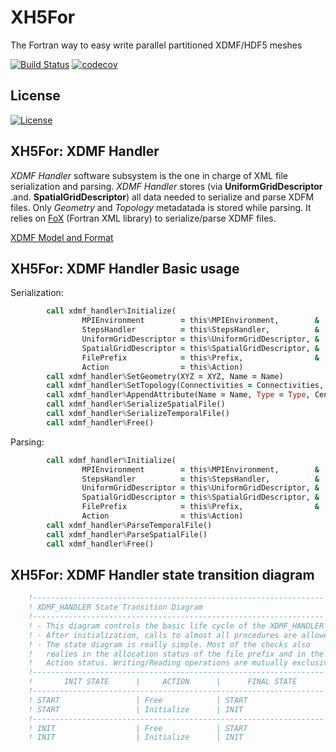 # XH5For
The Fortran way to easy write parallel partitioned XDMF/HDF5 meshes

[![Build Status](https://travis-ci.org/victorsndvg/XH5For.svg?branch=master)](https://travis-ci.org/victorsndvg/XH5For)
[![codecov](https://codecov.io/gh/victorsndvg/XH5For/branch/master/graph/badge.svg)](https://codecov.io/gh/victorsndvg/XH5For)

## License

[![License](https://img.shields.io/badge/license-GNU%20LESSER%20GENERAL%20PUBLIC%20LICENSE%20v3%2C%20LGPLv3-red.svg)](http://www.gnu.org/licenses/lgpl-3.0.txt)

## XH5For: XDMF Handler 

*XDMF Handler* software subsystem is the one in charge of XML file serialization and parsing. 
*XDMF Handler* stores (via **UniformGridDescriptor** .and. **SpatialGridDescriptor**) all data needed to serialize and parse XDFM files. Only *Geometry* and *Topology* metadatada is stored while parsing.
It relies on [FoX](https://github.com/andreww/fox) (Fortran XML library) to serialize/parse XDMF files.

[XDMF Model and Format](http://www.xdmf.org/index.php/XDMF_Model_and_Format)

## XH5For: XDMF Handler Basic usage

Serialization:

```fortran
        call xdmf_handler%Initialize(                                    &
                MPIEnvironment        = this%MPIEnvironment,        &
                StepsHandler          = this%StepsHandler,          &
                UniformGridDescriptor = this%UniformGridDescriptor, &
                SpatialGridDescriptor = this%SpatialGridDescriptor, &
                FilePrefix            = this%Prefix,                &
                Action                = this%Action)
        call xdmf_handler%SetGeometry(XYZ = XYZ, Name = Name)
        call xdmf_handler%SetTopology(Connectivities = Connectivities, Name = Name)
        call xdmf_handler%AppendAttribute(Name = Name, Type = Type, Center = Center, Attribute = Values)
        call xdmf_handler%SerializeSpatialFile()
        call xdmf_handler%SerializeTemporalFile()
        call xdmf_handler%Free()
```

Parsing:

```fortran
        call xdmf_handler%Initialize(                                    &
                MPIEnvironment        = this%MPIEnvironment,        &
                StepsHandler          = this%StepsHandler,          &
                UniformGridDescriptor = this%UniformGridDescriptor, &
                SpatialGridDescriptor = this%SpatialGridDescriptor, &
                FilePrefix            = this%Prefix,                &
                Action                = this%Action)
        call xdmf_handler%ParseTemporalFile()
        call xdmf_handler%ParseSpatialFile()
        call xdmf_handler%Free()
```

## XH5For: XDMF Handler state transition diagram

```fortran
    !-----------------------------------------------------------------
    ! XDMF_HANDLER State Transition Diagram
    !-----------------------------------------------------------------
    ! - This diagram controls the basic life cycle of the XDMF_HANDLER
    ! - After initialization, calls to almost all procedures are allowed
    ! - The state diagram is really simple. Most of the checks also
    !   realies in the allocation status of the file prefix and in the 
    !   Action status. Writing/Reading operations are mutually exclusive
    !----------------------------------------------------------------- 
    !       INIT STATE      |     ACTION      |      FINAL STATE
    !----------------------------------------------------------------- 
    ! START                 | Free            | START
    ! START                 | Initialize      | INIT
    !----------------------------------------------------------------- 
    ! INIT                  | Free            | START
    ! INIT                  | Initialize      | INIT
```

